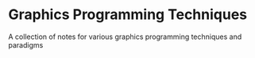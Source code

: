# Graphics Programming Techniques
A collection of notes for various graphics programming techniques and paradigms
